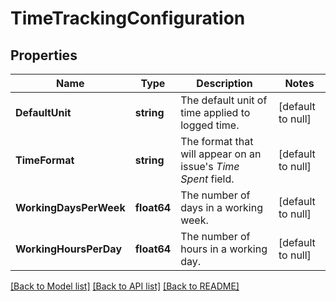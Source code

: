 # TimeTrackingConfiguration

## Properties
Name | Type | Description | Notes
------------ | ------------- | ------------- | -------------
**DefaultUnit** | **string** | The default unit of time applied to logged time. | [default to null]
**TimeFormat** | **string** | The format that will appear on an issue&#x27;s *Time Spent* field. | [default to null]
**WorkingDaysPerWeek** | **float64** | The number of days in a working week. | [default to null]
**WorkingHoursPerDay** | **float64** | The number of hours in a working day. | [default to null]

[[Back to Model list]](../README.md#documentation-for-models) [[Back to API list]](../README.md#documentation-for-api-endpoints) [[Back to README]](../README.md)

